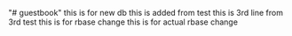 "# guestbook" 
this is for new db
this is added from test
this is 3rd line from 3rd test
this is for rbase change
this is for actual rbase change
